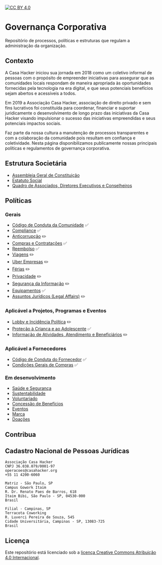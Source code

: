 [![CC BY 4.0][cc-by-shield]][cc-by]

# Governança Corporativa
Repositório de processos, políticas e estruturas que regulam a administração da organização.

## Contexto
A Casa Hacker iniciou sua jornada em 2018 como um coletivo informal de pessoas com o propósito de empreender iniciativas para assegurar que as comunidades locais respondam de maneira apropriada às oportunidades fornecidas pela tecnologia na era digital, e que seus potenciais benefícios sejam abertos e acessíveis a todos.

Em 2019 a Associação Casa Hacker, associação de direito privado e sem fins lucrativos foi constituída para coordenar, financiar e suportar juridicamente o desenvolvimento de longo prazo das iniciativas da Casa Hacker visando impulsionar o sucesso das iniciativas empreendidas e seus potenciais impactos sociais.

Faz parte da nossa cultura a manutenção de processos transparentes e com a colaboração da comunidade pois resultam em confiança e coletividade. Nesta página disponibilizamos publicamente nossas principais políticas e regulamentos de governança corporativa.

## Estrutura Societária
- [Assembleia Geral de Constituição](#)
- [Estatuto Social](#)
- [Quadro de Associados, Diretores Executivos e Conselheiros](QUADRO-SOCIETÁRIO.md)

## Políticas
### Gerais
- [Código de Conduta da Comunidade](CODE_OF_CONDUCT.md) :white_check_mark:
- [Compliance](compliance.md) :white_check_mark:
- [Anticorrupção](#) :pencil2:
- [Compras e Contratações](compras.md) :white_check_mark:
- [Reembolso](reembolso.md) :white_check_mark:
- [Viagens](#) :pencil2:
- [Uber Empresas](#) :pencil2:
- [Férias](#) :pencil2:
- [Privacidade](#) :pencil2:
- [Segurança da Informação](#) :pencil2:
- [Equipamentos](equipamentos.md) :white_check_mark:
- [Assuntos Jurídicos (Legal Affairs)](#) :pencil2:

### Aplicável a Projetos, Programas e Eventos
- [Lobby e Incidência Política](#) :pencil2:
- [Proteção à Criança e ao Adolescente](protecao-a-criança-e-ao-adolescente.md) :white_check_mark:
- [Informação de Atividades, Atendimento e Beneficiários](#) :pencil2:

### Aplicável a Fornecedores
- [Código de Conduta do Fornecedor](codigo-de-etica-e-conduta-do-fornecedor.md) :white_check_mark:
- [Condições Gerais de Compras](condicoes-gerais-de-compras.md) :white_check_mark:

### Em desenvolvimento
- [Saúde e Segurança](#)
- [Sustentabilidade](#)
- [Voluntariado](#)
- [Concessão de Benefícios](#)
- [Eventos](#)
- [Marca](#)
- [Doações](#)

## Contribua

## Cadastro Nacional de Pessoas Jurídicas
```
Associação Casa Hacker
CNPJ 36.038.079/0001-97
operacoes@casahacker.org
+55 11 4200-6060

Matriz - São Paulo, SP
Campus Gowork Itaim
R. Dr. Renato Paes de Barros, 618
Itaim Bibi, São Paulo - SP, 04530-000
Brasil

Filial - Campinas, SP
Terracota Coworking
R. Luverci Pereira de Souza, 545
Cidade Universitária, Campinas - SP, 13083-725
Brasil
```
## Licença

Este repositório está licenciado sob a [licença Creative Commons Atribuição 4.0 Internacional][cc-by].

[cc-by]: https://creativecommons.org/licenses/by/4.0/deed.pt_BR
[cc-by-image]: https://i.creativecommons.org/l/by/4.0/88x31.png
[cc-by-shield]: https://img.shields.io/badge/License-CC%20BY%204.0-lightgrey.svg
